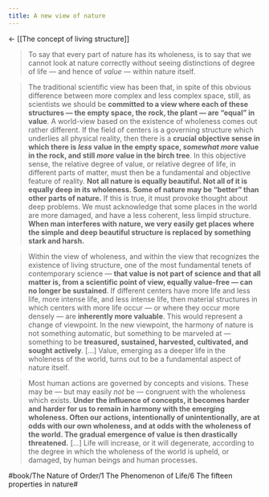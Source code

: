 ```yaml
---
title: A new view of nature
---
```


<- [[The concept of living structure]]

> To say that every part of nature has its wholeness, is to say that we cannot look at nature correctly without seeing distinctions of degree of life — and hence of *value* — within nature itself.

> The traditional scientific view has been that, in spite of this obvious difference between more complex and less complex space, still, as scientists we should be **committed to a view where each of these structures — the empty space, the rock, the plant — are “equal” in value**.
> A world-view based on the existence of wholeness comes out rather different. If the field of centers is a governing structure which underlies all physical reality, then there is a **crucial objective sense in which there is *less* value in the empty space, *somewhat more* value in the rock, and still *more* value in the birch tree**.
> In this objective sense, the relative degree of value, or relative degree of life, in different parts of matter, must then be a fundamental and objective feature of reality. **Not all nature is equally beautiful. Not all of it is equally deep in its wholeness. Some of nature may be “better” than other parts of nature.**
> If this is true, it must provoke thought about deep problems. We must acknowledge that some places in the world are more damaged, and have a less coherent, less limpid structure. **When man interferes with nature, we very easily get places where the simple and deep beautiful structure is replaced by something stark and harsh.**

> Within the view of wholeness, and within the view that recognizes the existence of living structure, one of the most fundamental tenets of contemporary science — **that value is not part of science and that all matter is, from a scientific point of view, equally value-free — can no longer be sustained**. If different centers have more life and less life, more intense life, and less intense life, then material structures in which centers with more life occur — or where they occur more densely — are **inherently more valuable**.
> This would represent a change of viewpoint. In the new viewpoint, the harmony of nature is not something automatic, but something to be marveled at — something to be **treasured, sustained, harvested, cultivated, and sought actively**. […]
> Value, emerging as a deeper life in the wholeness of the world, turns out to be a fundamental aspect of nature itself.

> Most human actions are governed by concepts and visions. These may be — but may easily *not* be — congruent with the wholeness which exists. **Under the influence of concepts, it becomes harder and harder for us to remain in harmony with the emerging wholeness. Often our actions, intentionally of unintentionally, are at odds with our own wholeness, and at odds with the wholeness of the world. The gradual emergence of value is then drastically threatened.** […]
> Life will increase, or it will degenerate, according to the degree in which the wholeness of the world is upheld, or damaged, by human beings and human processes.


#book/The Nature of Order/1 The Phenomenon of Life/6 The fifteen properties in nature#